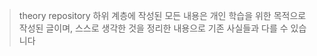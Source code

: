 
> theory repository 하위 계층에 작성된 모든 내용은 개인 학습을 위한 목적으로 작성된 글이며, 스스로 생각한 것을 정리한 내용으로 기존 사실들과 다를 수 있습니다